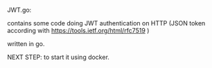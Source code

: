 JWT.go:

contains some code doing JWT authentication on HTTP (JSON token according with https://tools.ietf.org/html/rfc7519 )

written in go.

NEXT STEP: to start it using docker.

